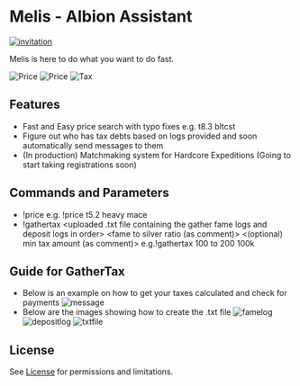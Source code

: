 
# Melis - Albion Assistant


[![invitation](https://cdn2.iconfinder.com/data/icons/gaming-platforms-squircle/250/discord_squircle-128.png)](https://discord.com/api/oauth2/authorize?client_id=795330342856818719&permissions=2148005952&scope=bot) 

Melis is here to do what you want to do fast.

![Price](https://forum.albiononline.com/index.php/Attachment/24667-Ekran-G%C3%B6r%C3%BCnt%C3%BCs%C3%BC-57-png/?thumbnail=1) 
![Price](https://forum.albiononline.com/index.php/Attachment/24668-Ekran-G%C3%B6r%C3%BCnt%C3%BCs%C3%BC-58-png/?thumbnail=1)
![Tax](https://forum.albiononline.com/index.php/Attachment/24670-Ekran-G%C3%B6r%C3%BCnt%C3%BCs%C3%BC-59-png/?thumbnail=1)
## Features

- Fast and Easy price search with typo fixes e.g. t8.3 bltcst 
- Figure out who has tax debts based on logs provided and soon automatically send messages to them
- (In production) Matchmaking system for Hardcore Expeditions (Going to start taking registrations soon)

## Commands and Parameters
- !price <tier with or without enchant level> <item name> e.g. !price t5.2 heavy mace
- !gathertax <uploaded .txt file containing the gather fame logs and deposit logs in order> <fame to silver ratio (as comment)> <(optional) min tax amount (as comment)> e.g.!gathertax 100 to 200 100k

## Guide for GatherTax

- Below is an example on how to get your taxes calculated and check for payments
![message](https://forum.albiononline.com/index.php/Attachment/24674-Ekran-G%C3%B6r%C3%BCnt%C3%BCs%C3%BC-65-png/?thumbnail=1)
- Below are the images showing how to create the .txt file
![famelog](https://forum.albiononline.com/index.php/Attachment/24672-Ekran-G%C3%B6r%C3%BCnt%C3%BCs%C3%BC-61-png/?thumbnail=1)
![depositlog](https://forum.albiononline.com/index.php/Attachment/24673-Ekran-G%C3%B6r%C3%BCnt%C3%BCs%C3%BC-62-png/?thumbnail=1)
![txtfile](https://forum.albiononline.com/index.php/Attachment/24671-Ekran-G%C3%B6r%C3%BCnt%C3%BCs%C3%BC-64-png/?thumbnail=1)

## License

See [License](https://github.com/MuratKaracaa/melis/blob/main/LICENSE) for permissions and limitations.
